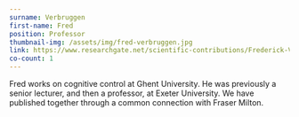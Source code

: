 ```yaml
---
surname: Verbruggen
first-name: Fred
position: Professor
thumbnail-img: /assets/img/fred-verbruggen.jpg
link: https://www.researchgate.net/scientific-contributions/Frederick-Verbruggen-38674382
co-count: 1
---
```


Fred works on cognitive control at Ghent University. He was previously a senior lecturer, and then a professor, at Exeter University. We have published together through a common connection with Fraser Milton.







